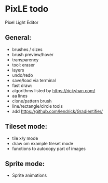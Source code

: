 # PixLE todo
Pixel Light Editor

## General:
* brushes / sizes
* brush preview/hover
* transparency
* tool: eraser
* layers
* undo/redo
* save/load via terminal
* fast draw:
* algorithms listed by https://rickyhan.com/
* aa lines
* clone/pattern brush
* line/rectangle/circle tools
* add https://github.com/lendrick/Gradientifier/

## Tileset mode:
* tile x/y mode
* draw om example tileset mode
* functions to autocopy part of images

## Sprite mode:
* Sprite animations
